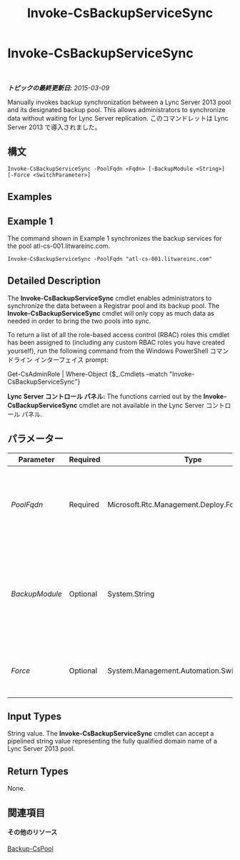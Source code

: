 ﻿---
title: Invoke-CsBackupServiceSync
TOCTitle: Invoke-CsBackupServiceSync
ms:assetid: f3de25c2-a1ef-4781-8b33-74f5dc1e6f8d
ms:mtpsurl: https://technet.microsoft.com/ja-jp/library/JJ205374(v=OCS.15)
ms:contentKeyID: 48274110
ms.date: 05/19/2016
mtps_version: v=OCS.15
ms.translationtype: HT
---

# Invoke-CsBackupServiceSync

 

_**トピックの最終更新日:** 2015-03-09_

Manually invokes backup synchronization between a Lync Server 2013 pool and its designated backup pool. This allows administrators to synchronize data without waiting for Lync Server replication. このコマンドレットは Lync Server 2013 で導入されました。

## 構文

    Invoke-CsBackupServiceSync -PoolFqdn <Fqdn> [-BackupModule <String>] [-Force <SwitchParameter>]

## Examples

## Example 1

The command shown in Example 1 synchronizes the backup services for the pool atl-cs-001.litwareinc.com.

    Invoke-CsBackupServiceSync -PoolFqdn "atl-cs-001.litwareinc.com"

## Detailed Description

The **Invoke-CsBackupServiceSync** cmdlet enables administrators to synchronize the data between a Registrar pool and its backup pool. The **Invoke-CsBackupServiceSync** cmdlet will only copy as much data as needed in order to bring the two pools into sync.

To return a list of all the role-based access control (RBAC) roles this cmdlet has been assigned to (including any custom RBAC roles you have created yourself), run the following command from the Windows PowerShell コマンドライン インターフェイス prompt:

Get-CsAdminRole | Where-Object {$\_.Cmdlets –match "Invoke-CsBackupServiceSync"}

**Lync Server コントロール パネル:** The functions carried out by the **Invoke-CsBackupServiceSync** cmdlet are not available in the Lync Server コントロール パネル.

## パラメーター


<table>
<colgroup>
<col style="width: 25%" />
<col style="width: 25%" />
<col style="width: 25%" />
<col style="width: 25%" />
</colgroup>
<thead>
<tr class="header">
<th>Parameter</th>
<th>Required</th>
<th>Type</th>
<th>Description</th>
</tr>
</thead>
<tbody>
<tr class="odd">
<td><p><em>PoolFqdn</em></p></td>
<td><p>Required</p></td>
<td><p>Microsoft.Rtc.Management.Deploy.Fqdn</p></td>
<td><p>Fully qualified domain name of the pool where backup service synchronization is being invoked. For example:</p>
<p>-PoolFqdn &quot;atl-cs-001.litwareinc.com&quot;</p></td>
</tr>
<tr class="even">
<td><p><em>BackupModule</em></p></td>
<td><p>Optional</p></td>
<td><p>System.String</p></td>
<td><p>Indicates the type of data to be synchronized. Valid values are:</p>
<p>* UserServices.PresenceFocus</p>
<p>* ConfServices.DataConf</p>
<p>* CentralMgmt.CMSMaster</p></td>
</tr>
<tr class="odd">
<td><p><em>Force</em></p></td>
<td><p>Optional</p></td>
<td><p>System.Management.Automation.SwitchParameter</p></td>
<td><p>Suppresses the display of any non-fatal error message that might occur when running the command.</p></td>
</tr>
</tbody>
</table>


## Input Types

String value. The **Invoke-CsBackupServiceSync** cmdlet can accept a pipelined string value representing the fully qualified domain name of a Lync Server 2013 pool.

## Return Types

None.

## 関連項目

#### その他のリソース

[Backup-CsPool](backup-cspool.md)

